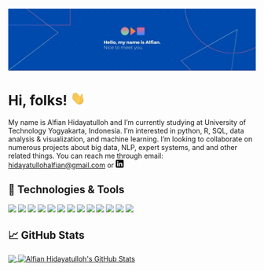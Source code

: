 ![Header](https://raw.githubusercontent.com/alfianhid/alfianhid/main/header-image.jpg "Header")

# Hi, folks! <img src="https://raw.githubusercontent.com/alfianhid/alfianhid/main/wave-icon.gif" width="30px">

My name is Alfian Hidayatulloh and I’m currently studying at University of Technology Yogyakarta, Indonesia. I’m interested in python, R, SQL, data analysis & visualization, and machine learning. I’m looking to collaborate on numerous projects about big data, NLP, expert systems, and and other related things. You can reach me through email: hidayatullohalfian@gmail.com or [![LinkedIn][1.1]][1]

## 🔧 Technologies & Tools
![](https://badgen.net/badge/icon/windows?icon=windows&label=OS)
![](https://img.shields.io/badge/Editor-IntelliJ_IDEA-informational?style=flat&logo=intellij-idea&logoColor=white&color=2bbc8a)
![](https://img.shields.io/badge/Code-Python-informational?style=flat&logo=python&logoColor=white&color=2bbc8a)
![](https://img.shields.io/badge/Code-JavaScript-informational?style=flat&logo=javascript&logoColor=white&color=2bbc8a)
![](https://img.shields.io/badge/Code-Golang-informational?style=flat&logo=go&logoColor=white&color=2bbc8a)
![](https://img.shields.io/badge/Code-Make-informational?style=flat&logo=cmake&logoColor=white&color=2bbc8a)
![](https://img.shields.io/badge/Code-Vue-informational?style=flat&logo=vue.js&logoColor=white&color=2bbc8a)
![](https://img.shields.io/badge/Shell-Bash-informational?style=flat&logo=gnu-bash&logoColor=white&color=2bbc8a)
![](https://img.shields.io/badge/Tools-PostgreSQL-informational?style=flat&logo=postgresql&logoColor=white&color=2bbc8a)
![](https://img.shields.io/badge/Tools-Docker-informational?style=flat&logo=docker&logoColor=white&color=2bbc8a)
![](https://img.shields.io/badge/Tools-Kubernetes-informational?style=flat&logo=kubernetes&logoColor=white&color=2bbc8a)
![](https://img.shields.io/badge/Tools-Red_Hat_OpenShift-informational?style=flat&logo=red-hat-open-shift&logoColor=white&color=2bbc8a)
![](https://img.shields.io/badge/Cloud-Digital_Ocean-informational?style=flat&logo=digitalocean&logoColor=white&color=2bbc8a)

## &#x1f4c8; GitHub Stats

<a href="https://github.com/alfianhid/alfianhid">
  <img align="center" src="https://github-readme-stats.vercel.app/api/top-langs/?username=alfianhid&hide=java,html,tex&title_color=ffffff&text_color=c9cacc&icon_color=2bbc8a&bg_color=1d1f21&langs_count=3" />
</a>
<a href="https://github.com/alfianhid/alfianhid">
  <img align="center" src="https://github-readme-stats.vercel.app/api?username=alfianhid&show_icons=true&line_height=27&count_private=true&title_color=ffffff&text_color=c9cacc&icon_color=2bbc8a&bg_color=1d1f21" alt="Alfian Hidayatulloh's GitHub Stats" />
</a>

[1]: https://www.linkedin.com/in/alfianhid
[1.1]: https://raw.githubusercontent.com/alfianhid/alfianhid/main/linkedin-icon.png
